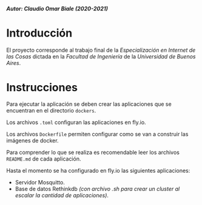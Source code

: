 ##### Autor:  Claudio Omar Biale (2020-2021)

# Introducción

El proyecto corresponde al trabajo final de la *Especialización en Internet de las Cosas* dictada en la *Facultad de Ingeniería* de la *Universidad de Buenos Aires*.

# Instrucciones

Para ejecutar la aplicación se deben crear las aplicaciones que se encuentran en el directorio `dockers`.

Los archivos `.toml` configuran las aplicaciones en fly.io.

Los archivos `Dockerfile` permiten configurar como se van a construir las imágenes de docker.

Para comprender lo que se realiza es recomendable leer los archivos `README.md` de cada aplicación.

Hasta el momento se ha configurado en fly.io las siguientes aplicaciones:
- Servidor Mosquitto.
- Base de datos Rethinkdb *(con archivo .sh para crear un cluster al escalar la cantidad de aplicaciones)*.